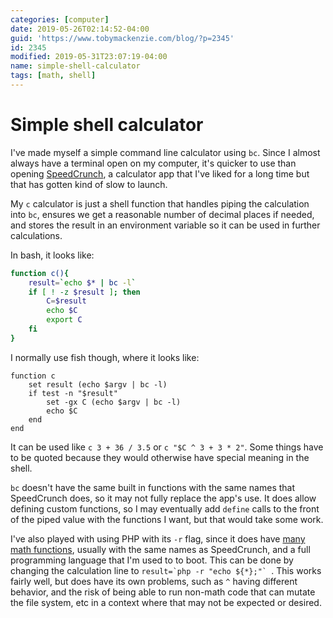 ```yaml
---
categories: [computer]
date: 2019-05-26T02:14:52-04:00
guid: 'https://www.tobymackenzie.com/blog/?p=2345'
id: 2345
modified: 2019-05-31T23:07:19-04:00
name: simple-shell-calculator
tags: [math, shell]
---
```


Simple shell calculator
=======================

I've made myself a simple command line calculator using `bc`.<!--more-->  Since I almost always have a terminal open on my computer, it's quicker to use than opening [SpeedCrunch](http://speedcrunch.org/), a calculator app that I've liked for a long time but that has gotten kind of slow to launch.

My `c` calculator is just a shell function that handles piping the calculation into `bc`, ensures we get a reasonable number of decimal places if needed, and stores the result in an environment variable so it can be used in further calculations.

In bash, it looks like:

``` sh
function c(){
	result=`echo $* | bc -l`
	if [ ! -z $result ]; then
		C=$result
		echo $C
		export C
	fi
}
```

I normally use fish though, where it looks like:

``` fish
function c
	set result (echo $argv | bc -l)
	if test -n "$result"
		set -gx C (echo $argv | bc -l)
		echo $C
	end
end
```

It can be used like `c 3 + 36 / 3.5` or `c "$C ^ 3 + 3 * 2"`.  Some things have to be quoted because they would otherwise have special meaning in the shell.

`bc` doesn't have the same built in functions with the same names that SpeedCrunch does, so it may not fully replace the app's use.  It does allow defining custom functions, so I may eventually add `define` calls to the front of the piped value with the functions I want, but that would take some work.

I've also played with using PHP with its `-r` flag, since it does have [many math functions](https://www.php.net/manual/en/ref.math.php), usually with the same names as SpeedCrunch, and a full programming language that I'm used to to boot.  This can be done by changing the calculation line to ``result=`php -r "echo ${*};"` ``.  This works fairly well, but does have its own problems, such as `^` having different behavior, and the risk of being able to run non-math code that can mutate the file system, etc in a context where that may not be expected or desired.
